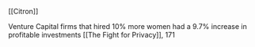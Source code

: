 [[Citron]]

Venture Capital firms that hired 10% more women had a 9.7% increase in profitable investments
	[[The Fight for Privacy]], 171